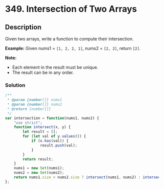 # 349. Intersection of Two Arrays

## Description

Given two arrays, write a function to compute their intersection.

**Example:**
Given nums1 = `[1, 2, 2, 1]`, nums2 = `[2, 2]`, return `[2]`.

**Note:**
* Each element in the result must be unique.
* The result can be in any order.

### Solution
```javascript
/**
 * @param {number[]} nums1
 * @param {number[]} nums2
 * @return {number[]}
 */
var intersection = function(nums1, nums2) {
    "use strict";
    function intersect(x, y) {
        let result = [];
        for (let val of y.values()) {
            if (x.has(val)) {
                result.push(val);
            }
        }
        return result;
    }
    nums1 = new Set(nums1);
    nums2 = new Set(nums2);
    return nums1.size > nums2.size ? intersect(nums1, nums2) : intersect(nums2, nums1);
};
```